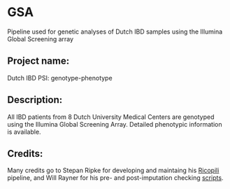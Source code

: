 # GSA
Pipeline used for genetic analyses of Dutch IBD samples using the Illumina Global Screening array


## Project name: 
Dutch IBD PSI: genotype-phenotype

## Description: 
All IBD patients from 8 Dutch University Medical Centers are genotyped using the Illumina Global Screening Array. Detailed phenotypic information is available.

## Credits: 
Many credits go to Stepan Ripke for developing and maintaing his [Ricopili](https://sites.google.com/a/broadinstitute.org/ricopili/home) pipeline, and Will Rayner for his pre- and post-imputation checking [scripts](http://www.well.ox.ac.uk/~wrayner/tools/). 

